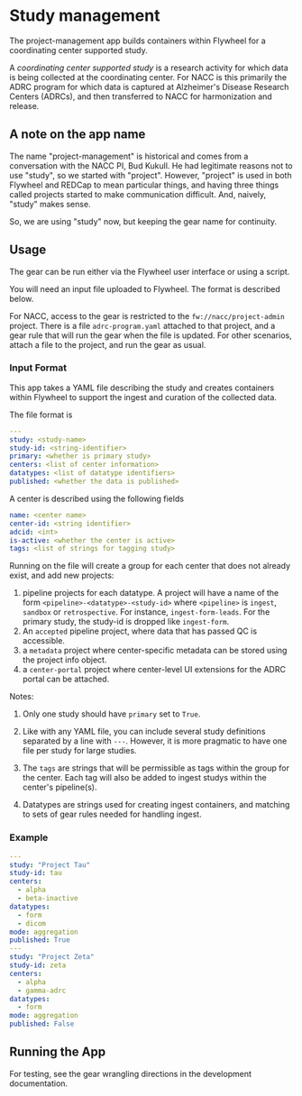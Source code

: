 # Study management

The project-management app builds containers within Flywheel for a coordinating center supported study.

A *coordinating center supported study* is a research activity for which data is being collected at the coordinating center.
For NACC is this primarily the ADRC program for which data is captured at Alzheimer's Disease Research Centers (ADRCs), and then transferred to NACC for harmonization and release.

## A note on the app name
The name "project-management" is historical and comes from a conversation with the NACC PI, Bud Kukull. 
He had legitimate reasons not to use "study", so we started with "project".
However, "project" is used in both Flywheel and REDCap to mean particular things, and having three things called projects started to make communication difficult.
And, naively, "study" makes sense.

So, we are using "study" now, but keeping the gear name for continuity.

## Usage

The gear can be run either via the Flywheel user interface or using a script.

You will need an input file uploaded to Flywheel.
The format is described below.

For NACC, access to the gear is restricted to the `fw://nacc/project-admin` project.
There is a file `adrc-program.yaml` attached to that project, and a gear rule that will run the gear when the file is updated.
For other scenarios, attach a file to the project, and run the gear as usual.

### Input Format

This app takes a YAML file describing the study and creates containers within Flywheel to support the ingest and curation of the collected data.

The file format is

```yaml
---
study: <study-name>
study-id: <string-identifier>
primary: <whether is primary study>
centers: <list of center information>
datatypes: <list of datatype identifiers>
published: <whether the data is published>
```

A center is described using the following fields

```yaml
name: <center name>
center-id: <string identifier>
adcid: <int>
is-active: <whether the center is active>
tags: <list of strings for tagging study>
```

Running on the file will create a group for each center that does not already exist, and add new projects:

1. pipeline projects for each datatype.
   A project will have a name of the form `<pipeline>-<datatype>-<study-id>` where `<pipeline>` is `ingest`, `sandbox` or `retrospective`.
   For instance, `ingest-form-leads`.
   For the primary study, the study-id is dropped like `ingest-form`.
2. An `accepted` pipeline project, where data that has passed QC is accessible.
2. a `metadata` project where center-specific metadata can be stored using the project info object.
3. a `center-portal` project where center-level UI extensions for the ADRC portal can be attached.

Notes:
1. Only one study should have `primary` set to `True`.

2. Like with any YAML file, you can include several study definitions separated by a line with `---`.
   However, it is more pragmatic to have one file per study for large studies.

3. The `tags` are strings that will be permissible as tags within the group for the center. 
   Each tag will also be added to ingest studys within the center's pipeline(s).

4. Datatypes are strings used for creating ingest containers, and matching to sets of gear rules needed for handling ingest.


### Example

```yaml
---
study: "Project Tau"
study-id: tau
centers:
  - alpha
  - beta-inactive
datatypes:
  - form
  - dicom
mode: aggregation  
published: True
---
study: "Project Zeta"
study-id: zeta
centers:
  - alpha
  - gamma-adrc
datatypes:
  - form
mode: aggregation
published: False
```

## Running the App

For testing, see the gear wrangling directions in the development documentation.
